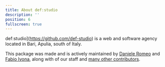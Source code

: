 ```yaml
---
title: About def:studio
description: ''
position: 6
fullscreen: true
---
```


def:studio](https://github.com/def-studio) is a web and software agency located in Bari, Apulia, south of Italy.

This package was made and is actively maintained by [Daniele Romeo](mailto:danieleromeo@defstudio.it) and [Fabio Ivona](mailto:fabio.ivona@defstudio.it), along with of our staff and [many other contributors](https://github.com/def-studio/pest-plugin-laravel-expectations/graphs/contributors).
